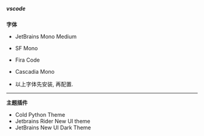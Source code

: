 ##### vscode

**字体**
- JetBrains Mono Medium
- SF Mono
- Fira Code
- Cascadia Mono

- 以上字体先安装, 再配置.

---

**主题插件**
- Cold Python Theme
- Jetbrains Rider New UI theme
- JetBrains New UI Dark Theme